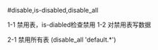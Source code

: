 #disable,is-disabled,disable_all

1-1 禁用表，is-diabled检查禁用
1-2 对禁用表写数据

2-1 禁用所有表 (disable_all 'default.*')


